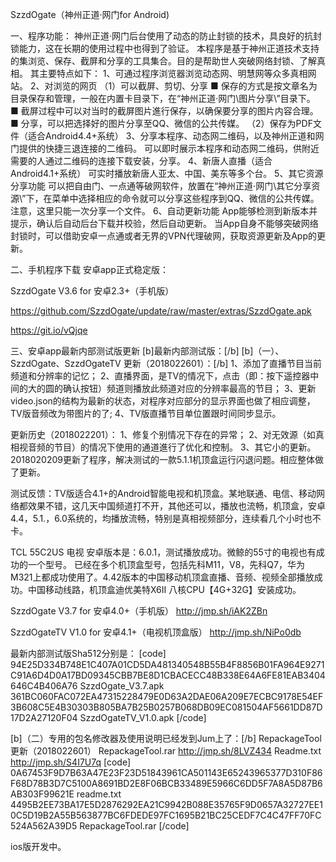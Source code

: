 SzzdOgate（神州正道·网门for Android)

一、程序功能：
神州正道·网门后台使用了动态的防止封锁的技术，具良好的抗封锁能力，这在长期的使用过程中也得到了验证。
本程序是基于神州正道技术支持的集浏览、保存、截屏和分享的工具集合。目的是帮助世人突破网络封锁、了解真相。
其主要特点如下：
1、可通过程序浏览器浏览动态网、明慧网等众多真相网站。
2、对浏览的网页
（1）可以截屏、剪切、分享
■ 保存的方式是按文章名为目录保存和管理，一般在内置卡目录下，在“神州正道·网门\图片分享\”目录下。
■ 截屏过程中可以对当时的截屏图片進行保存，以确保要分享的图片内容合理。
■ 分享，可以把选择好的图片分享至QQ、微信的公共传媒。
（2）保存为PDF文件（适合Android4.4+系统）
3、分享本程序、动态网二维码，以及神州正道和网门提供的快捷三退连接的二维码。
可以即时展示本程序和动态网二维码，供附近需要的人通过二维码的连接下载安装，分享。
4、新唐人直播（适合Android4.1+系统）
可实时播放新唐人亚太、中国、美东等多个台。
5、其它资源分享功能
可以把自由门、一点通等破网软件，放置在“神州正道·网门\其它分享资源\”下，在菜单中选择相应的命令就可以分享这些程序到QQ、微信的公共传媒。
注意，这里只能一次分享一个文件。
6、自动更新功能
App能够检测到新版本并提示，确认后自动后台下载并校验，然后自动更新。
当App自身不能够突破网络封锁时，可以借助安卓一点通或者无界的VPN代理破网，获取资源更新及App的更新。

二、手机程序下载
安卓app正式稳定版：

SzzdOgate V3.6 for 安卓2.3+（手机版）

https://github.com/SzzdOgate/update/raw/master/extras/SzzdOgate.apk

https://git.io/vQjqe

三、安卓app最新内部测试版更新
[b]最新内部测试版：[/b]
  [b]（一）、SzzdOgate、SzzdOgateTV 更新（2018022601）：[/b]
1、添加了直播节目当前频道和分辨率的记忆；
2、直播界面，是TV的情况下，点击（即：按下遥控器中间的大的圆的确认按钮）频道则播放此频道对应的分辨率最高的节目；
3、更新video.json的结构为最新的状态，对程序对应部分的显示界面也做了相应调整，TV版音频改为带图片的了;
4、TV版直播节目单位置跟时间同步显示。

更新历史（2018022201）：
1、修复个别情况下存在的异常；
2、对无效源（如真相视音频的节目）的情况下使用的通道進行了优化和控制。
3、其它小的更新。
2018020209更新了程序，解决测试的一款5.1.1机顶盒运行闪退问题。相应整体做了更新。 

测试反馈：TV版适合4.1+的Android智能电视和机顶盒。某地联通、电信、移动网络都效果不错，这几天中国频道打不开，其他还可以，播放也流畅，机顶盒，安卓4.4，5.1.，6.0系统的，均播放流畅，特别是真相视频部分，连续看几个小时也不卡。

TCL 55C2US 电视 安卓版本是：6.0.1，测试播放成功。微鲸的55寸的电视也有成功的一个型号。
已经在多个机顶盒型号，包括先科M11，V8，先科Q7，华为M321上都成功使用了。4.42版本的中国移动机顶盒直播、音频、视频全部播放成功。中国移动线路，机顶盒迪优美特X6II 八核CPU【4G+32G】安装成功。
    
SzzdOgate V3.7  for 安卓4.0+（手机版）
http://jmp.sh/iAK2ZBn

SzzdOgateTV V1.0  for 安卓4.1+（电视机顶盒版）
http://jmp.sh/NiPo0db

最新内部测试版Sha512分别是：
[code]
94E25D334B748E1C407A01CD5DA481340548B55B4F8856B01FA964E9271C91A6D4D0A17BD09345CBB7BE8D1CBACECC48B338E64A6FE81EAB3404646C4B406A76  SzzdOgate_V3.7.apk
361BC060FAC072EA47315228479E0D63A2DAE06A209E7ECBC9178E54EF3B608C5E4B30303B805BA7B25B0257B068DB09EC081504AF5661DD87D17D2A27120F04  SzzdOgateTV_V1.0.apk
[/code]


[b]（二）专用的包名修改器及使用说明已经发到Jum上了：[/b]
RepackageTool更新（2018022601）
RepackageTool.rar
http://jmp.sh/8LVZ434
Readme.txt
http://jmp.sh/S4I7U7q
[code]
0A67453F9D7B63A47E23F23D51843961CA501143E65243965377D310F86F68D78B3D7C5100A8691BD2E8F06BCB33489E5966C6DD5F7A8A5D87B6AB303F99621E  readme.txt
4495B2EE73BA17E5D2876292EA21C9942B088E35765F9D0657A32727EE10C5D19B2A55B563877BC6FDEDE97FC1695B21BC25CEDF7C4C47FF70FC524A562A39D5  RepackageTool.rar
[/code]


ios版开发中。
